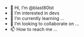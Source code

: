 - 👋 Hi, I’m @blast80lst
- 👀 I’m interested in devs
- 🌱 I’m currently learning ...
- 💞️ I’m looking to collaborate on ...
- 📫 How to reach me ...

<!---
blast80lst/blast80lst is a ✨ special ✨ repository because its `README.md` (this file) appears on your GitHub profile.
You can click the Preview link to take a look at your changes.
--->
